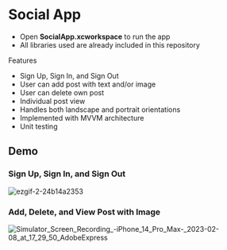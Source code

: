 # Social App

- Open **SocialApp.xcworkspace** to run the app
- All libraries used are already included in this repository

Features
- Sign Up, Sign In, and Sign Out
- User can add post with text and/or image
- User can delete own post
- Individual post view
- Handles both landscape and portrait orientations
- Implemented with MVVM architecture
- Unit testing

## Demo

### Sign Up, Sign In, and Sign Out
![ezgif-2-24b14a2353](https://user-images.githubusercontent.com/1901338/217503822-9f770613-ac54-4dc9-ad24-7fdbd5917dcf.gif)

### Add, Delete, and View Post with Image
![Simulator_Screen_Recording_-_iPhone_14_Pro_Max_-_2023-02-08_at_17_29_50_AdobeExpress](https://user-images.githubusercontent.com/1901338/217496932-4de08fb9-d637-48d6-b3d6-3fc3c73e6e65.gif)
